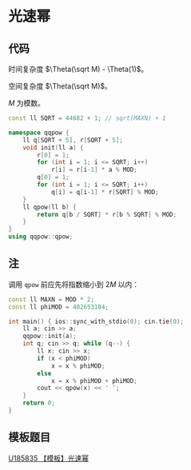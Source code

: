 # 光速幂

## 代码

时间复杂度 $\Theta(\sqrt M) - \Theta(1)$。

空间复杂度 $\Theta(\sqrt M)$。

$M$ 为模数。

```cpp
const ll SQRT = 44682 + 1; // sqrt(MAXN) + 1

namespace qqpow {
    ll q[SQRT + 5], r[SQRT + 5];
    void init(ll a) {
        r[0] = 1;
        for (int i = 1; i <= SQRT; i++)
            r[i] = r[i-1] * a % MOD;
        q[0] = 1;
        for (int i = 1; i <= SQRT; i++)
            q[i] = q[i-1] * r[SQRT] % MOD;
    }
    ll qpow(ll b) {
        return q[b / SQRT] * r[b % SQRT] % MOD;
    }
}
using qqpow::qpow;
```

## 注

调用 `qpow` 前应先将指数缩小到 $2M$ 以内：

```cpp
const ll MAXN = MOD * 2;
const ll phiMOD = 402653184;

int main() { ios::sync_with_stdio(0); cin.tie(0);
    ll a; cin >> a;
    qqpow::init(a);
    int q; cin >> q; while (q--) {
        ll x; cin >> x;
        if (x < phiMOD)
            x = x % phiMOD;
        else
            x = x % phiMOD + phiMOD;
        cout << qpow(x) << ' ';
    }
    return 0;
}
```

## 模板题目

[U185835 【模板】光速幂](https://www.luogu.com.cn/problem/U185835)